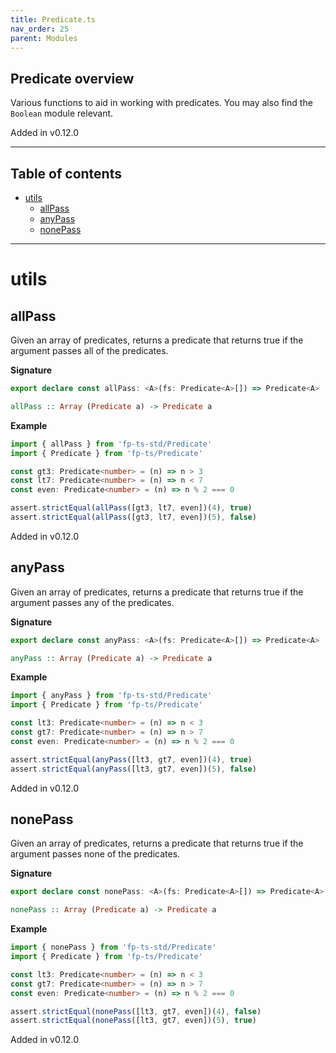 ```yaml
---
title: Predicate.ts
nav_order: 25
parent: Modules
---
```


## Predicate overview

Various functions to aid in working with predicates. You may also find the
`Boolean` module relevant.

Added in v0.12.0

---

<h2 class="text-delta">Table of contents</h2>

- [utils](#utils)
  - [allPass](#allpass)
  - [anyPass](#anypass)
  - [nonePass](#nonepass)

---

# utils

## allPass

Given an array of predicates, returns a predicate that returns true if the
argument passes all of the predicates.

**Signature**

```ts
export declare const allPass: <A>(fs: Predicate<A>[]) => Predicate<A>
```

```hs
allPass :: Array (Predicate a) -> Predicate a
```

**Example**

```ts
import { allPass } from 'fp-ts-std/Predicate'
import { Predicate } from 'fp-ts/Predicate'

const gt3: Predicate<number> = (n) => n > 3
const lt7: Predicate<number> = (n) => n < 7
const even: Predicate<number> = (n) => n % 2 === 0

assert.strictEqual(allPass([gt3, lt7, even])(4), true)
assert.strictEqual(allPass([gt3, lt7, even])(5), false)
```

Added in v0.12.0

## anyPass

Given an array of predicates, returns a predicate that returns true if the
argument passes any of the predicates.

**Signature**

```ts
export declare const anyPass: <A>(fs: Predicate<A>[]) => Predicate<A>
```

```hs
anyPass :: Array (Predicate a) -> Predicate a
```

**Example**

```ts
import { anyPass } from 'fp-ts-std/Predicate'
import { Predicate } from 'fp-ts/Predicate'

const lt3: Predicate<number> = (n) => n < 3
const gt7: Predicate<number> = (n) => n > 7
const even: Predicate<number> = (n) => n % 2 === 0

assert.strictEqual(anyPass([lt3, gt7, even])(4), true)
assert.strictEqual(anyPass([lt3, gt7, even])(5), false)
```

Added in v0.12.0

## nonePass

Given an array of predicates, returns a predicate that returns true if the
argument passes none of the predicates.

**Signature**

```ts
export declare const nonePass: <A>(fs: Predicate<A>[]) => Predicate<A>
```

```hs
nonePass :: Array (Predicate a) -> Predicate a
```

**Example**

```ts
import { nonePass } from 'fp-ts-std/Predicate'
import { Predicate } from 'fp-ts/Predicate'

const lt3: Predicate<number> = (n) => n < 3
const gt7: Predicate<number> = (n) => n > 7
const even: Predicate<number> = (n) => n % 2 === 0

assert.strictEqual(nonePass([lt3, gt7, even])(4), false)
assert.strictEqual(nonePass([lt3, gt7, even])(5), true)
```

Added in v0.12.0
